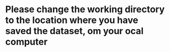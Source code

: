 # Please change the working directory to the location where you have saved the dataset, om your ocal computer

